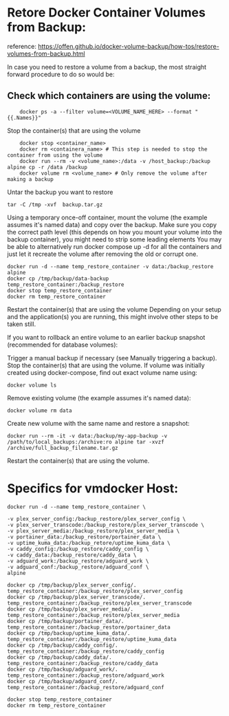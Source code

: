 # Retore Docker Container Volumes from Backup:
reference: https://offen.github.io/docker-volume-backup/how-tos/restore-volumes-from-backup.html

In case you need to restore a volume from a backup, the most straight forward procedure to do so would be:

## Check which containers are using the volume:
```
	docker ps -a --filter volume=<VOLUME_NAME_HERE> --format "{{.Names}}"
```

Stop the container(s) that are using the volume
```
	docker stop <container_name>
	docker rm <containera_name> # This step is needed to stop the container from using the volume
	docker run --rm -v <volume_name>:/data -v /host_backup:/backup alpine cp -r /data /backup
	docker volume rm <volume_name> # Only remove the volume after making a backup
```
Untar the backup you want to restore
```
tar -C /tmp -xvf  backup.tar.gz
```
Using a temporary once-off container, mount the volume (the example assumes it's named data) and copy over the backup. Make sure you copy the correct path level (this depends on how you mount your volume into the backup container), you might need to strip some leading elements
You may be able to alternatively run docker compose up -d for all the containers and just let it recreate the volume after removing the old or corrupt one.
```
docker run -d --name temp_restore_container -v data:/backup_restore alpine
docker cp /tmp/backup/data-backup temp_restore_container:/backup_restore
docker stop temp_restore_container
docker rm temp_restore_container
```
Restart the container(s) that are using the volume
Depending on your setup and the application(s) you are running, this might involve other steps to be taken still.

If you want to rollback an entire volume to an earlier backup snapshot (recommended for database volumes):

Trigger a manual backup if necessary (see Manually triggering a backup).
Stop the container(s) that are using the volume.
If volume was initially created using docker-compose, find out exact volume name using:
```
docker volume ls
```
Remove existing volume (the example assumes it's named data):
```
docker volume rm data
```
Create new volume with the same name and restore a snapshot:
```
docker run --rm -it -v data:/backup/my-app-backup -v /path/to/local_backups:/archive:ro alpine tar -xvzf /archive/full_backup_filename.tar.gz
```
Restart the container(s) that are using the volume.

# Specifics for vmdocker Host:
```
docker run -d --name temp_restore_container \

-v plex_server_config:/backup_restore/plex_server_config \
-v plex_server_transcode:/backup_restore/plex_server_transcode \
-v plex_server_media:/backup_restore/plex_server_media \
-v portainer_data:/backup_restore/portainer_data \
-v uptime_kuma_data:/backup_retore/uptime_kuma_data \
-v caddy_config:/backup_restore/caddy_config \
-v caddy_data:/backup_restore/caddy_data \
-v adguard_work:/backup_restore/adguard_work \
-v adguard_conf:/backup_restore/adguard_conf \
alpine

docker cp /tmp/backup/plex_server_config/. temp_restore_container:/backup_restore/plex_server_config
docker cp /tmp/backup/plex_server_transcode/. temp_restore_container:/backup_restore/plex_server_transcode
docker cp /tmp/backup/plex_server_media/. temp_restore_container:/backup_restore/plex_server_media
docker cp /tmp/backup/portainer_data/. temp_restore_container:/backup_restore/portainer_data
docker cp /tmp/backup/uptime_kuma_data/. temp_restore_container:/backup_restore/uptime_kuma_data
docker cp /tmp/backup/caddy_config/. temp_restore_container:/backup_restore/caddy_config
docker cp /tmp/backup/caddy_data/. temp_restore_container:/backup_restore/caddy_data
docker cp /tmp/backup/adguard_work/. temp_restore_container:/backup_restore/adguard_work
docker cp /tmp/backup/adguard_conf/. temp_restore_container:/backup_restore/adguard_conf

docker stop temp_restore_container
docker rm temp_restore_container
```
